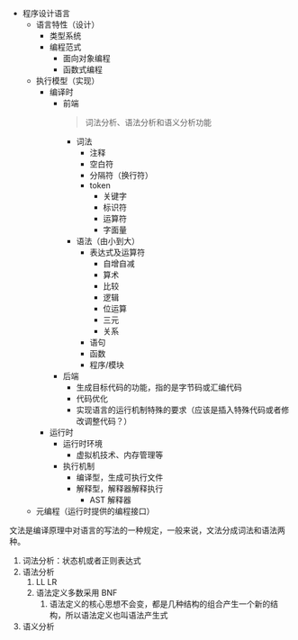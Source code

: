 - 程序设计语言
  - 语言特性（设计）
    - 类型系统
    - 编程范式
      - 面向对象编程
      - 函数式编程
  - 执行模型（实现）
    - 编译时
      - 前端
        > 词法分析、语法分析和语义分析功能
        - 词法
          - 注释
          - 空白符
          - 分隔符（换行符）
          - token
            - 关键字
            - 标识符
            - 运算符
            - 字面量
        - 语法（由小到大）
          - 表达式及运算符
            - 自增自减
            - 算术
            - 比较
            - 逻辑
            - 位运算
            - 三元
            - 关系
          - 语句
          - 函数
          - 程序/模块
      - 后端
        - 生成目标代码的功能，指的是字节码或汇编代码
        - 代码优化
        - 实现语言的运行机制特殊的要求（应该是插入特殊代码或者修改调整代码？）
    - 运行时
      - 运行时环境
        - 虚拟机技术、内存管理等
      - 执行机制
        - 编译型，生成可执行文件
        - 解释型，解释器解释执行
          - AST 解释器
  - 元编程（运行时提供的编程接口）


文法是编译原理中对语言的写法的一种规定，一般来说，文法分成词法和语法两种。

1. 词法分析：状态机或者正则表达式
2. 语法分析
   1. LL LR
   2. 语法定义多数采用 BNF
      1. 语法定义的核心思想不会变，都是几种结构的组合产生一个新的结构，所以语法定义也叫语法产生式
3. 语义分析


